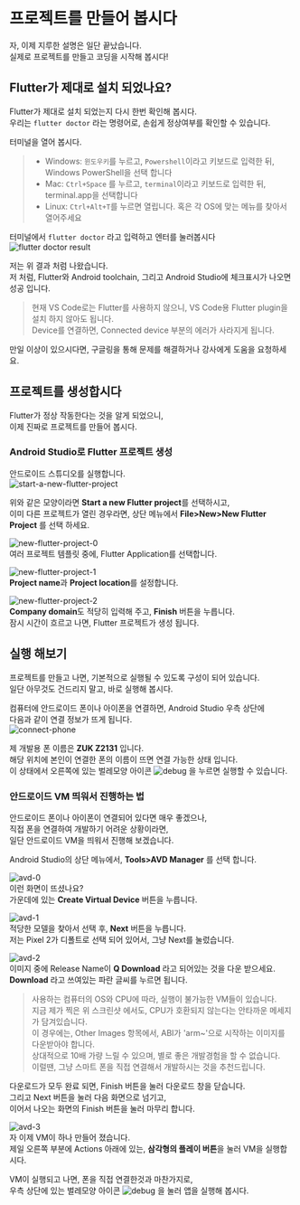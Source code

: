 # 프로젝트를 만들어 봅시다
자, 이제 지루한 설명은 일단 끝났습니다.  
실제로 프로젝트를 만들고 코딩을 시작해 봅시다!  

## Flutter가 제대로 설치 되었나요?
Flutter가 제대로 설치 되었는지 다시 한번 확인해 봅시다.  
우리는 `flutter doctor` 라는 명령어로, 손쉽게 정상여부를 확인할 수 있습니다.  

터미널을 열어 봅시다.  
> - Windows: `윈도우키`를 누르고, `Powershell`이라고 키보드로 입력한 뒤, Windows PowerShell을 선택 합니다
> - Mac: `Ctrl+Space` 를 누르고, `terminal`이라고 키보드로 입력한 뒤, terminal.app을 선택합니다
> - Linux: `Ctrl+Alt+T`를 누르면 열립니다. 혹은 각 OS에 맞는 메뉴를 찾아서 열어주세요

터미널에서 `flutter doctor` 라고 입력하고 엔터를 눌러봅시다  
![flutter doctor result](images/flutter-doctor.png)  

저는 위 결과 처럼 나왔습니다.  
저 처럼, Flutter와 Android toolchain, 그리고 Android Studio에 체크표시가 나오면 성공 입니다.  
> 현재 VS Code로는 Flutter를 사용하지 않으니, VS Code용 Flutter plugin을 설치 하지 않아도 됩니다.  
> Device를 연결하면, Connected device 부분의 에러가 사라지게 됩니다.  

만일 이상이 있으시다면, 구글링을 통해 문제를 해결하거나 강사에게 도움을 요청하세요.  

## 프로젝트를 생성합시다
Flutter가 정상 작동한다는 것을 알게 되었으니,  
이제 진짜로 프로젝트를 만들어 봅시다.  

### Android Studio로 Flutter 프로젝트 생성
안드로이드 스튜디오를 실행합니다.  
![start-a-new-flutter-project](images/start-a-new-flutter-project.png)  

위와 같은 모양이라면 **Start a new Flutter project**를 선택하시고,  
이미 다른 프로젝트가 열린 경우라면, 상단 메뉴에서 **File>New>New Flutter Project** 를 선택 하세요.

![new-flutter-project-0](images/new-flutter-project-0.png)  
여러 프로젝트 템플릿 중에, Flutter Application를 선택합니다.  

![new-flutter-project-1](images/new-flutter-project-1.png)  
**Project name**과 **Project location**를 설정합니다.  

![new-flutter-project-2](images/new-flutter-project-2.png)  
**Company domain**도 적당히 입력해 주고, **Finish** 버튼을 누릅니다.  
잠시 시간이 흐르고 나면, Flutter 프로젝트가 생성 됩니다.  

## 실행 해보기
프로젝트를 만들고 나면, 기본적으로 실행될 수 있도록 구성이 되어 있습니다.  
일단 아무것도 건드리지 말고, 바로 실행해 봅시다.  

컴퓨터에 안드로이드 폰이나 아이폰을 연결하면, Android Studio 우측 상단에  
다음과 같이 연결 정보가 뜨게 됩니다.  
![connect-phone](images/connect-phone.png)  

제 개발용 폰 이름은 **ZUK Z2131** 입니다.  
해당 위치에 본인이 연결한 폰의 이름이 뜨면 연결 가능한 상태 입니다.  
이 상태에서 오른쪽에 있는 벌레모양 아이콘 ![debug](images/debug.png) 을 누르면 실행할 수 있습니다.  

### 안드로이드 VM 띄워서 진행하는 법
안드로이드 폰이나 아이폰이 연결되어 있다면 매우 좋겠으나,  
직접 폰을 연결하여 개발하기 어려운 상황이라면,  
일단 안드로이드 VM을 띄워서 진행해 보겠습니다.  

Android Studio의 상단 메뉴에서, **Tools>AVD Manager** 를 선택 합니다.  

![avd-0](images/avd-0.png)  
이런 화면이 뜨셨나요?  
가운데에 있는 **Create Virtual Device** 버튼을 누릅니다.  

![avd-1](images/avd-1.png)  
적당한 모델을 찾아서 선택 후, **Next** 버튼을 누릅니다.  
저는 Pixel 2가 디폴트로 선택 되어 있어서, 그냥 Next를 눌렀습니다.  

![avd-2](images/avd-2.png)  
이미지 중에 Release Name이 **Q Download** 라고 되어있는 것을 다운 받으세요.  
**Download** 라고 쓰여있는 파란 글씨를 누르면 됩니다.  
> 사용하는 컴퓨터의 OS와 CPU에 따라, 실행이 불가능한 VM들이 있습니다.  
> 지금 제가 찍은 위 스크린샷 에서도, CPU가 호환되지 않는다는 안타까운 메세지가 담겨있습니다.  
> 이 경우에는, Other Images 항목에서, ABI가 'arm~'으로 시작하는 이미지를 다운받아야 합니다.  
> 상대적으로 10배 가량 느릴 수 있으며, 별로 좋은 개발경험을 할 수 없습니다.  
> 이럴땐, 그냥 스마트 폰을 직접 연결해서 개발하시는 것을 추천드립니다.  

다운로드가 모두 완료 되면, Finish 버튼을 눌러 다운로드 창을 닫습니다.  
그리고 Next 버튼을 눌러 다음 화면으로 넘기고,  
이어서 나오는 화면의 Finish 버튼을 눌러 마무리 합니다.  

![avd-3](images/avd-3.png)  
자 이제 VM이 하나 만들어 졌습니다.  
제일 오른쪽 부분에 Actions 아래에 있는, **삼각형의 플레이 버튼**을 눌러 VM을 실행합시다.  

VM이 실행되고 나면, 폰을 직접 연결한것과 마찬가지로,  
우측 상단에 있는 벌레모양 아이콘 ![debug](images/debug.png) 을 눌러 앱을 실행해 봅시다.  